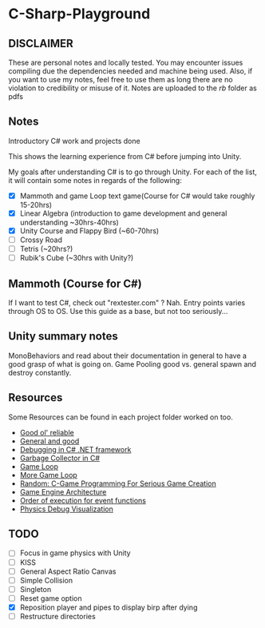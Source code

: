 # C-Sharp-Playground

## DISCLAIMER

These are personal notes and locally tested. You may encounter issues compiling due the dependencies needed and machine being used. Also, if you want to use my notes, feel free to use them as long there are no violation to credibility or misuse of it. Notes are uploaded to the _rb_ folder as pdfs

## Notes

Introductory C# work and projects done

This shows the learning experience from C# before jumping into Unity.

My goals after understanding C# is to go through Unity. For each of the list, it will contain some notes in regards of the following:

- [x] Mammoth and game Loop text game(Course for C# would take roughly 15-20hrs)
- [x] Linear Algebra (introduction to game development and general understanding ~30hrs-40hrs)
- [x] Unity Course and Flappy Bird (~60-70hrs)
- [ ] Crossy Road
- [ ] Tetris (~20hrs?)
- [ ] Rubik's Cube (~30hrs with Unity?)

## Mammoth (Course for C#)

If I want to test C#, check out "rextester.com" ? Nah.
Entry points varies through OS to OS.
Use this guide as a base, but not too seriously...

## Unity summary notes

MonoBehaviors and read about their documentation in general to have a good grasp of what is going on.
Game Pooling good vs. general spawn and destroy constantly.


## Resources

Some Resources can be found in each project folder worked on too.

- [Good ol' reliable](http://stackoverflow.com/)
- [General and good](http://www.csharphelp.com/)
- [Debugging in C# .NET framework](https://code.visualstudio.com/docs/editor/debugging#_launch-configurations)
- [Garbage Collector in C#](https://learn.microsoft.com/en-us/dotnet/standard/garbage-collection/)
- [Game Loop](http://gameprogrammingpatterns.com/game-loop.html#the-pattern)
- [More Game Loop](https://www.codementor.io/@dewetvanthomas/tutorial-game-loop-for-c-128ovxgrig)
- [Random: C-Game Programming For Serious Game Creation](http://what-when-how.com/Tutorial/topic-103/C-Game-Programming-For-Serious-Game-Creation-97.html)
- [Game Engine Architecture](https://archive.org/details/game-engine-architecture/page/vi/mode/2up)
- [Order of execution for event functions](https://docs.unity3d.com/Manual/ExecutionOrder.html#UpdateOrder)
- [Physics Debug Visualization](https://docs.unity3d.com/Manual/PhysicsDebugVisualization.html)

## TODO

- [ ] Focus in game physics with Unity
- [ ] KISS
- [ ] General Aspect Ratio Canvas
- [ ] Simple Collision
- [ ] Singleton
- [ ] Reset game option
- [x] Reposition player and pipes to display birp after dying
- [ ] Restructure directories
